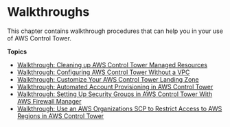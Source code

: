 # Walkthroughs<a name="walkthroughs"></a>

This chapter contains walkthrough procedures that can help you in your use of AWS Control Tower\.

**Topics**
+ [Walkthrough: Cleaning up AWS Control Tower Managed Resources](walkthrough-delete.md)
+ [Walkthrough: Configuring AWS Control Tower Without a VPC](configure-without-vpc.md)
+ [Walkthrough: Customize Your AWS Control Tower Landing Zone](customize-landing-zone.md)
+ [Walkthrough: Automated Account Provisioning in AWS Control Tower](automated-provisioning-walkthrough.md)
+ [Walkthrough: Setting Up Security Groups in AWS Control Tower With AWS Firewall Manager](firewall-setup-walkthrough.md)
+ [Walkthrough: Use an AWS Organizations SCP to Restrict Access to AWS Regions in AWS Control Tower](region-workaround.md)